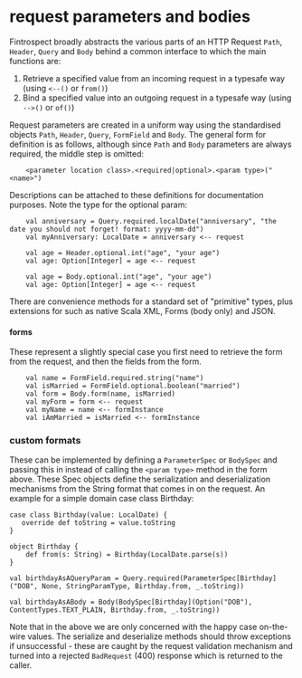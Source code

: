 # request parameters and bodies
Fintrospect broadly abstracts the various parts of an HTTP Request ```Path```, ```Header```, ```Query``` and ```Body``` behind a common 
interface to which the main functions are:
1. Retrieve a specified value from an incoming request in a typesafe way (using ```<--()``` or ```from()```)
2. Bind a specified value into an outgoing request in a typesafe way (using ```-->()``` or ```of()```)

Request parameters are created in a uniform way using the standardised objects ```Path```, ```Header```, ```Query```, ```FormField``` and ```Body```. 
The general form for definition is as follows, although since ```Path``` and ```Body``` parameters are always required, the middle step is omitted: 
```
    <parameter location class>.<required|optional>.<param type>("<name>")
```

Descriptions can be attached to these definitions for documentation purposes. Note the type for the optional param:
```
    val anniversary = Query.required.localDate("anniversary", "the date you should not forget! format: yyyy-mm-dd")
    val myAnniversary: LocalDate = anniversary <-- request
    
    val age = Header.optional.int("age", "your age")
    val age: Option[Integer] = age <-- request

    val age = Body.optional.int("age", "your age")
    val age: Option[Integer] = age <-- request
```

There are convenience methods for a standard set of "primitive" types, plus extensions for such as native Scala XML, Forms (body only) and JSON.

#### forms
These represent a slightly special case you first need to retrieve the form from the request, and then the fields from the form.
```
    val name = FormField.required.string("name")
    val isMarried = FormField.optional.boolean("married")
    val form = Body.form(name, isMarried)
    val myForm = form <-- request
    val myName = name <-- formInstance
    val iAmMarried = isMarried <-- formInstance
```

### custom formats
These can be implemented by defining a ```ParameterSpec``` or ```BodySpec``` and passing this in instead of calling the ```<param type>``` method 
in the form above. These Spec objects define the serialization and deserialization mechanisms from the String format that comes in on the 
request. An example for a simple domain case class Birthday:
```
case class Birthday(value: LocalDate) {
   override def toString = value.toString
}

object Birthday {
    def from(s: String) = Birthday(LocalDate.parse(s))
}

val birthdayAsAQueryParam = Query.required(ParameterSpec[Birthday]("DOB", None, StringParamType, Birthday.from, _.toString))

val birthdayAsABody = Body(BodySpec[Birthday](Option("DOB"), ContentTypes.TEXT_PLAIN, Birthday.from, _.toString))
```
Note that in the above we are only concerned with the happy case on-the-wire values. The serialize and deserialize methods should 
throw exceptions if unsuccessful - these are caught by the request validation mechanism and turned into a rejected ```BadRequest``` (400) 
response which is returned to the caller.
